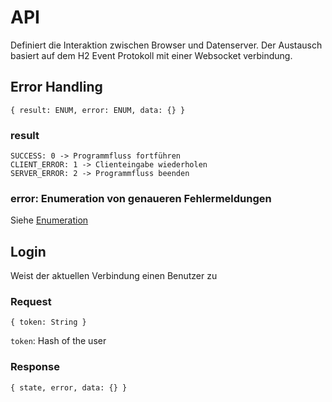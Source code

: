 # API

Definiert die Interaktion zwischen Browser und Datenserver.
Der Austausch basiert auf dem H2 Event Protokoll mit einer Websocket verbindung.

## Error Handling

```
{ result: ENUM, error: ENUM, data: {} }
```

### result
```
SUCCESS: 0 -> Programmfluss fortführen
CLIENT_ERROR: 1 -> Clienteingabe wiederholen
SERVER_ERROR: 2 -> Programmfluss beenden
```

### error: Enumeration von genaueren Fehlermeldungen
Siehe [Enumeration](../client/js/lang.js)

## Login

Weist der aktuellen Verbindung einen Benutzer zu

### Request

```
{ token: String }
```

`token`: Hash of the user

### Response

```
{ state, error, data: {} }
```





